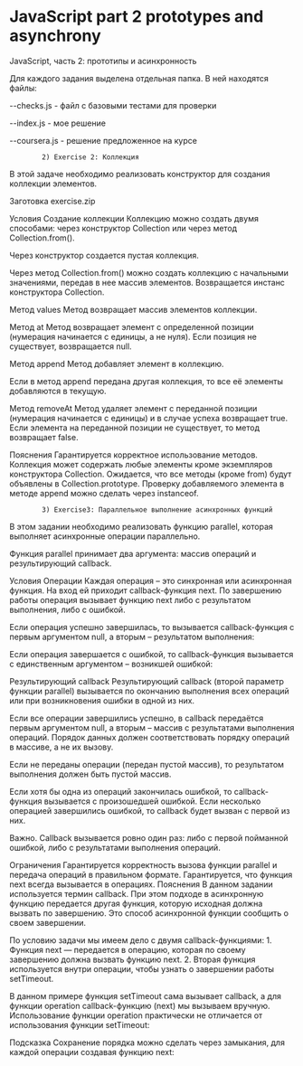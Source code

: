 # JavaScript part 2 prototypes and asynchrony

JavaScript, часть 2: прототипы и асинхронность

Для каждого задания выделена отдельная папка. В ней находятся файлы:

--checks.js - файл с базовыми тестами для проверки

--index.js - мое решение

--coursera.js - решение предложенное на курсе

            2) Exercise 2: Коллекция

В этой задаче необходимо реализовать конструктор для создания коллекции элементов.

Заготовка
exercise.zip

Условия
Создание коллекции
Коллекцию можно создать двумя способами: через конструктор Collection или через метод Collection.from().

Через конструктор создается пустая коллекция.

Через метод Collection.from() можно создать коллекцию с начальными значениями, передав в нее массив элементов. Возвращается инстанс конструктора Collection.

Метод values
Метод возвращает массив элементов коллекции.

Метод at
Метод возвращает элемент с определенной позиции (нумерация начинается с единицы, а не нуля). Если позиция не существует, возвращается null.

Метод append
Метод добавляет элемент в коллекцию.

Если в метод append передана другая коллекция, то все её элементы добавляются в текущую.

Метод removeAt
Метод удаляет элемент с переданной позиции (нумерация начинается с единицы) и в случае успеха возвращает true. Если элемента на переданной позиции не существует, то метод возвращает false.

Пояснения
Гарантируется корректное использование методов.
Коллекция может содержать любые элементы кроме экземпляров конструктора Collection.
Ожидается, что все методы (кроме from) будут объявлены в Collection.prototype.
Проверку добавляемого элемента в методе append можно сделать через instanceof.

            3) Exercise3: Параллельное выполнение асинхронных функций
           
В этом задании необходимо реализовать функцию parallel, которая выполняет асинхронные операции параллельно.

Функция parallel принимает два аргумента: массив операций и результирующий callback.

Условия
Операции
Каждая операция – это синхронная или асинхронная функция. На вход ей приходит callback-функция next. По завершению работы операция вызывает функцию next либо с результатом выполнения, либо с ошибкой.

Если операция успешно завершилась, то вызывается callback-функция с первым аргументом null, а вторым – результатом выполнения:

Если операция завершается с ошибкой, то callback-функция вызывается с единственным аргументом – возникшей ошибкой:

Результирующий callback
Результирующий callback (второй параметр функции parallel) вызывается по окончанию выполнения всех операций или при возникновения ошибки в одной из них.

Если все операции завершились успешно, в callback передаётся первым аргументом null, а вторым – массив с результатами выполнения операций. Порядок данных должен соответствовать порядку операций в массиве, а не их вызову.

Если не переданы операции (передан пустой массив), то результатом выполнения должен быть пустой массив.

Если хотя бы одна из операций закончилась ошибкой, то callback-функция вызывается с произошедшей ошибкой. Если несколько операцией завершились ошибкой, то callback будет вызван с первой из них.

Важно. Callback вызывается ровно один раз: либо с первой пойманной ошибкой, либо с результатами выполнения операций.

Ограничения
Гарантируется корректность вызова функции parallel и передача операций в правильном формате.
Гарантируется, что функция next всегда вызывается в операциях.
Пояснения
В данном задании используется термин callback. При этом подходе в асинхронную функцию передается другая функция, которую исходная должна вызвать по завершению. Это способ асинхронной функции сообщить о своем завершении.

По условию задачи мы имеем дело с двумя callback-функциями: 1. Функция next — передается в операцию, которая по своему завершению должна вызвать функцию next. 2. Вторая функция используется внутри операции, чтобы узнать о завершении работы setTimeout.

В данном примере функция setTimeout сама вызывает callback, а для функции operation callback-функцию (next) мы вызываем вручную. Использование функции operation практически не отличается от использования функции setTimeout:

Подсказка
Сохранение порядка можно сделать через замыкания, для каждой операции создавая функцию next:

           
